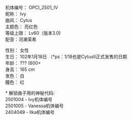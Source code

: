 机体编号： OPCI_2501_IV  
昵称： Ivy  
曲风： Cytus  
主题色： 亮红色  
等级上限： Lv60（版本3.0)  
配音：河濑茉希    

性别： 女性  
生日： 102年1月18日 （\*ps：1/18也是CytusII正式发售的日期  
年龄： ??? (600+  
身高： 165 cm  
发色： 白  
瞳色： 红  

\* 解锁曲子用的神秘代码:  
2501004 - Ivy机体编号   
2501005 - Vanessa机体编号  
2404049 - Ilka机体编号